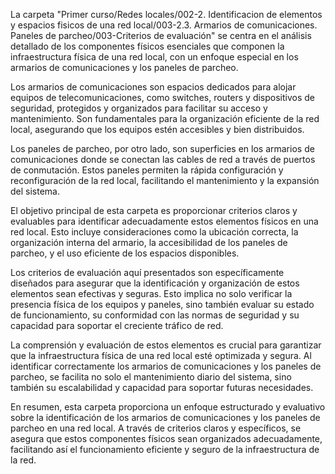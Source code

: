 La carpeta "Primer curso/Redes locales/002-2. Identificacion de elementos y espacios fisicos de una red local/003-2.3. Armarios de comunicaciones. Paneles de parcheo/003-Criterios de evaluación" se centra en el análisis detallado de los componentes físicos esenciales que componen la infraestructura física de una red local, con un enfoque especial en los armarios de comunicaciones y los paneles de parcheo. 

Los armarios de comunicaciones son espacios dedicados para alojar equipos de telecomunicaciones, como switches, routers y dispositivos de seguridad, protegidos y organizados para facilitar su acceso y mantenimiento. Son fundamentales para la organización eficiente de la red local, asegurando que los equipos estén accesibles y bien distribuidos.

Los paneles de parcheo, por otro lado, son superficies en los armarios de comunicaciones donde se conectan las cables de red a través de puertos de conmutación. Estos paneles permiten la rápida configuración y reconfiguración de la red local, facilitando el mantenimiento y la expansión del sistema.

El objetivo principal de esta carpeta es proporcionar criterios claros y evaluables para identificar adecuadamente estos elementos físicos en una red local. Esto incluye consideraciones como la ubicación correcta, la organización interna del armario, la accesibilidad de los paneles de parcheo, y el uso eficiente de los espacios disponibles.

Los criterios de evaluación aquí presentados son específicamente diseñados para asegurar que la identificación y organización de estos elementos sean efectivas y seguras. Esto implica no solo verificar la presencia física de los equipos y paneles, sino también evaluar su estado de funcionamiento, su conformidad con las normas de seguridad y su capacidad para soportar el creciente tráfico de red.

La comprensión y evaluación de estos elementos es crucial para garantizar que la infraestructura física de una red local esté optimizada y segura. Al identificar correctamente los armarios de comunicaciones y los paneles de parcheo, se facilita no solo el mantenimiento diario del sistema, sino también su escalabilidad y capacidad para soportar futuras necesidades.

En resumen, esta carpeta proporciona un enfoque estructurado y evaluativo sobre la identificación de los armarios de comunicaciones y los paneles de parcheo en una red local. A través de criterios claros y específicos, se asegura que estos componentes físicos sean organizados adecuadamente, facilitando así el funcionamiento eficiente y seguro de la infraestructura de la red.
